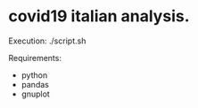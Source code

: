 # covid19 italian analysis. 

Execution: 
./script.sh 

Requirements: 
- python 
- pandas
- gnuplot
